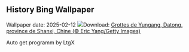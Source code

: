 ## History Bing Wallpaper
Wallpaper date: 2025-02-12
![](https://www.bing.com/th?id=OHR.YungangGrottoes_FR-CA8449584215_UHD.jpg&w=1000)Download: [Grottes de Yungang, Datong, province de Shanxi, Chine (© Eric Yang/Getty Images)](https://www.bing.com/th?id=OHR.YungangGrottoes_FR-CA8449584215_UHD.jpg)

Auto get programm by LtgX
